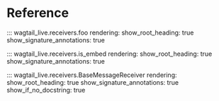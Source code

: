 # Reference

::: wagtail_live.receivers.foo
    rendering:
      show_root_heading: true
      show_signature_annotations: true

::: wagtail_live.receivers.is_embed
    rendering:
      show_root_heading: true
      show_signature_annotations: true

::: wagtail_live.receivers.BaseMessageReceiver
    rendering:
      show_root_heading: true
      show_signature_annotations: true
      show_if_no_docstring: true
